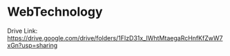 # WebTechnology

Drive Link: https://drive.google.com/drive/folders/1FIzD31x_IWhtMtaegaRcHnfKfZwW7xGn?usp=sharing
